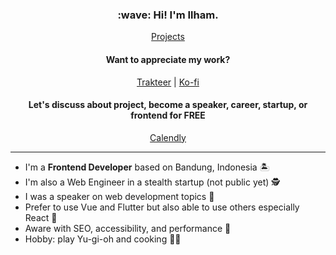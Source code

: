 <h3 align="center">:wave: Hi! I'm Ilham.</h3>

<p align="center">
    <a href="https://portfolio.iwgx.io">Projects</a>
</p>

<h4 align="center">Want to appreciate my work?</h4>

<p align="center">
    <a href="https://trakteer.id/ilhamwahabi">Trakteer</a> |
    <a href="https://ko-fi.com/ilhamwahabi">Ko-fi</a>
</p>

<h4 align="center">
Let's discuss about project, become a speaker, career, startup, or frontend for FREE
</h4>

<p align="center">
    <a href="https://calendly.com/ilhamwahabi/ngobrol">Calendly</a>
</p>

---

- I'm a **Frontend Developer** based on Bandung, Indonesia :desert_island:
- I'm also a Web Engineer in a stealth startup (not public yet) :detective:
- I was a speaker on web development topics :microphone:
- Prefer to use Vue and Flutter but also able to use others especially React :handshake:
- Aware with SEO, accessibility, and performance :rocket:
- Hobby: play Yu-gi-oh and cooking :man_cook:
